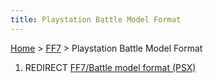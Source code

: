 ```yaml
---
title: Playstation Battle Model Format
---
```


[Home](../Main%20Page.md) > [FF7](../FF7.md) > Playstation Battle Model Format

1.  REDIRECT [FF7/Battle model format (PSX)][]

  [FF7/Battle model format (PSX)]: Battle%20model%20format%20(PSX).md
    "wikilink"
